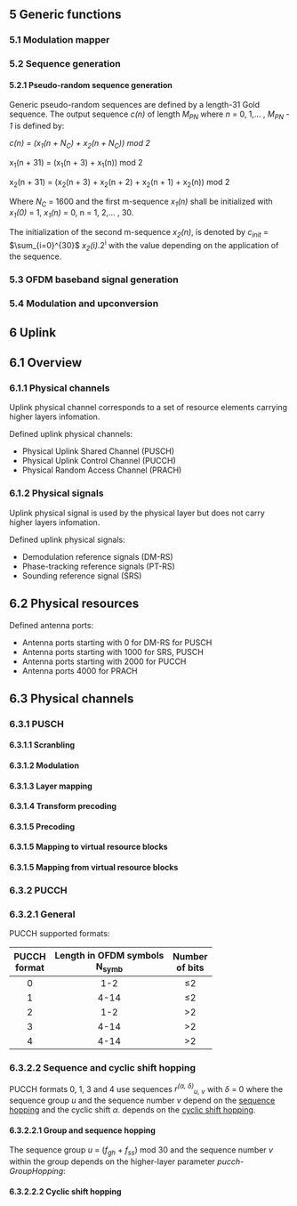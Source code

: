 ## 5 Generic functions

### 5.1 Modulation mapper

### 5.2 Sequence generation

#### 5.2.1 Pseudo-random sequence generation

Generic pseudo-random sequences are defined by a length-31 Gold sequence. The output sequence *c(n)* of length *M<sub>PN</sub>* where *n* = 0, 1,... , *M<sub>PN</sub> - 1* is defined by:

*c(n) = (x<sub>1</sub>(n + N<sub>C</sub>) + x<sub>2</sub>(n + N<sub>C</sub>)) mod 2*

x<sub>1</sub>(n + 31) = (x<sub>1</sub>(n + 3) + x<sub>1</sub>(n)) mod 2

x<sub>2</sub>(n + 31) = (x<sub>2</sub>(n + 3) + x<sub>2</sub>(n + 2) + x<sub>2</sub>(n + 1) + x<sub>2</sub>(n)) mod 2

Where *N<sub>C</sub>* = 1600 and the first m-sequence *x<sub>1</sub>(n)* shall be initialized with *x<sub>1</sub>(0)* = 1, *x<sub>1</sub>(n)* = 0, n = 1, 2,... , 30.

The initialization of the second m-sequence *x<sub>2</sub>(n)*, is denoted by *c<sub>init</sub>* = $\sum_{i=0}^{30}$ *x<sub>2</sub>(i)*.2<sup>i</sup> with the value depending on the application of the sequence.

### 5.3 OFDM baseband signal generation

### 5.4 Modulation and upconversion

## 6 Uplink

## 6.1 Overview

### 6.1.1 Physical channels

Uplink physical channel corresponds to a set of resource elements carrying higher layers infomation.

Defined uplink physical channels:
- Physical Uplink Shared Channel (PUSCH)
- Physical Uplink Control Channel (PUCCH)
- Physical Random Access Channel (PRACH)

### 6.1.2 Physical signals

Uplink physical signal is used by the physical layer but does not carry higher layers infomation.

Defined uplink physical signals:
- Demodulation reference signals (DM-RS)
- Phase-tracking reference signals (PT-RS)
- Sounding reference signal (SRS)

## 6.2 Physical resources

Defined antenna ports:
- Antenna ports starting with 0 for DM-RS for PUSCH
- Antenna ports starting with 1000 for SRS, PUSCH
- Antenna ports starting with 2000 for PUCCH
- Antenna ports 4000 for PRACH

## 6.3 Physical channels

### 6.3.1 PUSCH

#### 6.3.1.1 Scranbling

#### 6.3.1.2 Modulation

#### 6.3.1.3 Layer mapping

#### 6.3.1.4 Transform precoding

#### 6.3.1.5 Precoding

#### 6.3.1.5 Mapping to virtual resource blocks

#### 6.3.1.5 Mapping from virtual resource blocks

### 6.3.2 PUCCH

### 6.3.2.1 General

PUCCH supported formats:

|PUCCH<br>format|Length in OFDM symbols<br>N<sub>symb</sub>|Number<br>of bits|
|:-:|:-:|:-:|
|0|1-2|≤2|
|1|4-14|≤2|
|2|1-2|>2|
|3|4-14|>2|
|4|4-14|>2|

### 6.3.2.2 Sequence and cyclic shift hopping

PUCCH formats 0, 1, 3 and 4 use sequences *r<sup>(α, δ)</sup><sub>u, v</sub>* with *δ* = 0 where the sequence group *u* and the sequence number *v* depend on the [sequence hopping](#group-and-sequence-hopping) and the cyclic shift *α*.
depends on the [cyclic shift hopping](#cyclic-shift-hopping).

<h4 id="group-and-sequence-hopping"> 6.3.2.2.1 Group and sequence hopping</h4>

The sequence group *u* = (*f<sub>gh</sub>* + *f<sub>ss</sub>*) mod 30 and the sequence number *v* within the group depends on the higher-layer parameter *pucch-GroupHopping*:


<h4 id="cyclic-shift-hopping"> 6.3.2.2.2 Cyclic shift hopping</h4>













